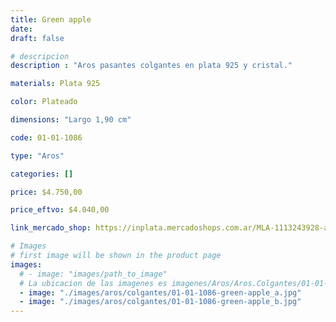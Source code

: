 ```yaml
---
title: Green apple
date: 
draft: false

# descripcion
description : "Aros pasantes colgantes en plata 925 y cristal."

materials: Plata 925

color: Plateado

dimensions: "Largo 1,90 cm"

code: 01-01-1086

type: "Aros"

categories: []

price: $4.750,00

price_eftvo: $4.040,00

link_mercado_shop: https://inplata.mercadoshops.com.ar/MLA-1113243928-aros-en-plata-925-y-cristal-verde-agua-green-apple-_JM

# Images
# first image will be shown in the product page
images:
  # - image: "images/path_to_image"
  # La ubicacion de las imagenes es imagenes/Aros/Aros.Colgantes/01-01-1086-green-apple
  - image: "./images/aros/colgantes/01-01-1086-green-apple_a.jpg"
  - image: "./images/aros/colgantes/01-01-1086-green-apple_b.jpg"
---
```


